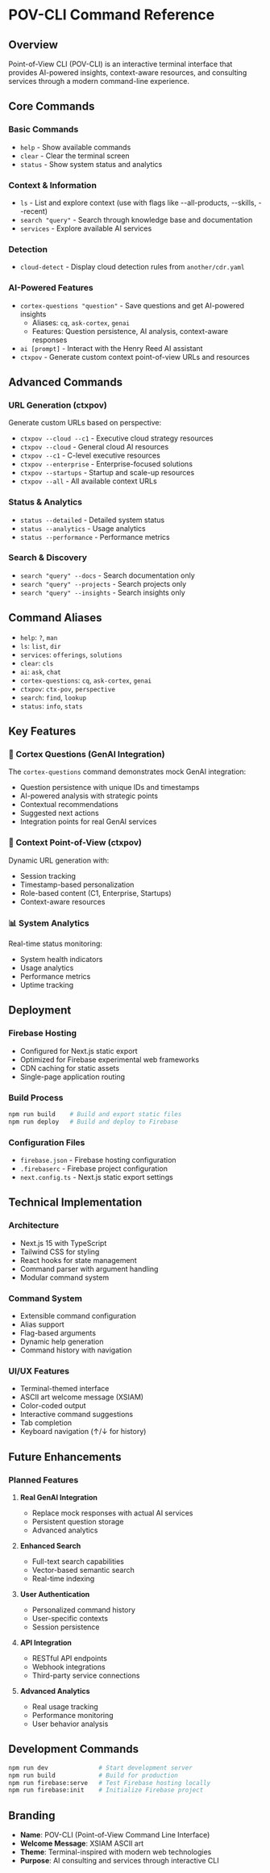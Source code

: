 # POV-CLI Command Reference

## Overview
Point-of-View CLI (POV-CLI) is an interactive terminal interface that provides AI-powered insights, context-aware resources, and consulting services through a modern command-line experience.

## Core Commands

### Basic Commands
- `help` - Show available commands
- `clear` - Clear the terminal screen
- `status` - Show system status and analytics

### Context & Information
- `ls` - List and explore context (use with flags like --all-products, --skills, --recent)
- `search "query"` - Search through knowledge base and documentation
- `services` - Explore available AI services

### Detection
- `cloud-detect` - Display cloud detection rules from `another/cdr.yaml`

### AI-Powered Features
- `cortex-questions "question"` - Save questions and get AI-powered insights
  - Aliases: `cq`, `ask-cortex`, `genai`
  - Features: Question persistence, AI analysis, context-aware responses
- `ai [prompt]` - Interact with the Henry Reed AI assistant
- `ctxpov` - Generate custom context point-of-view URLs and resources

## Advanced Commands

### URL Generation (ctxpov)
Generate custom URLs based on perspective:
- `ctxpov --cloud --c1` - Executive cloud strategy resources
- `ctxpov --cloud` - General cloud AI resources
- `ctxpov --c1` - C-level executive resources
- `ctxpov --enterprise` - Enterprise-focused solutions
- `ctxpov --startups` - Startup and scale-up resources
- `ctxpov --all` - All available context URLs

### Status & Analytics
- `status --detailed` - Detailed system status
- `status --analytics` - Usage analytics
- `status --performance` - Performance metrics

### Search & Discovery
- `search "query" --docs` - Search documentation only
- `search "query" --projects` - Search projects only
- `search "query" --insights` - Search insights only

## Command Aliases
- `help`: `?`, `man`
- `ls`: `list`, `dir`
- `services`: `offerings`, `solutions`
- `clear`: `cls`
- `ai`: `ask`, `chat`
- `cortex-questions`: `cq`, `ask-cortex`, `genai`
- `ctxpov`: `ctx-pov`, `perspective`
- `search`: `find`, `lookup`
- `status`: `info`, `stats`

## Key Features

### 🧠 Cortex Questions (GenAI Integration)
The `cortex-questions` command demonstrates mock GenAI integration:
- Question persistence with unique IDs and timestamps
- AI-powered analysis with strategic points
- Contextual recommendations
- Suggested next actions
- Integration points for real GenAI services

### 🎯 Context Point-of-View (ctxpov)
Dynamic URL generation with:
- Session tracking
- Timestamp-based personalization
- Role-based content (C1, Enterprise, Startups)
- Context-aware resources

### 📊 System Analytics
Real-time status monitoring:
- System health indicators
- Usage analytics
- Performance metrics
- Uptime tracking

## Deployment

### Firebase Hosting
- Configured for Next.js static export
- Optimized for Firebase experimental web frameworks
- CDN caching for static assets
- Single-page application routing

### Build Process
```bash
npm run build    # Build and export static files
npm run deploy   # Build and deploy to Firebase
```

### Configuration Files
- `firebase.json` - Firebase hosting configuration
- `.firebaserc` - Firebase project configuration
- `next.config.ts` - Next.js static export settings

## Technical Implementation

### Architecture
- Next.js 15 with TypeScript
- Tailwind CSS for styling
- React hooks for state management
- Command parser with argument handling
- Modular command system

### Command System
- Extensible command configuration
- Alias support
- Flag-based arguments
- Dynamic help generation
- Command history with navigation

### UI/UX Features
- Terminal-themed interface
- ASCII art welcome message (XSIAM)
- Color-coded output
- Interactive command suggestions
- Tab completion
- Keyboard navigation (↑/↓ for history)

## Future Enhancements

### Planned Features
1. **Real GenAI Integration**
   - Replace mock responses with actual AI services
   - Persistent question storage
   - Advanced analytics

2. **Enhanced Search**
   - Full-text search capabilities
   - Vector-based semantic search
   - Real-time indexing

3. **User Authentication**
   - Personalized command history
   - User-specific contexts
   - Session persistence

4. **API Integration**
   - RESTful API endpoints
   - Webhook integrations
   - Third-party service connections

5. **Advanced Analytics**
   - Real usage tracking
   - Performance monitoring
   - User behavior analysis

## Development Commands
```bash
npm run dev              # Start development server
npm run build            # Build for production
npm run firebase:serve   # Test Firebase hosting locally
npm run firebase:init    # Initialize Firebase project
```

## Branding
- **Name**: POV-CLI (Point-of-View Command Line Interface)
- **Welcome Message**: XSIAM ASCII art
- **Theme**: Terminal-inspired with modern web technologies
- **Purpose**: AI consulting and services through interactive CLI
